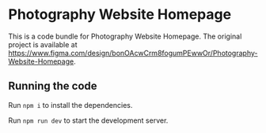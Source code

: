 
  # Photography Website Homepage

  This is a code bundle for Photography Website Homepage. The original project is available at https://www.figma.com/design/bonOAcwCrm8fogumPEwwOr/Photography-Website-Homepage.

  ## Running the code

  Run `npm i` to install the dependencies.

  Run `npm run dev` to start the development server.
  
